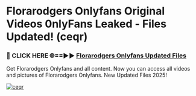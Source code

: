 # Florarodgers Onlyfans Original Videos 0nlyFans Leaked - Files Updated! (ceqr)

<h3>🔴 CLICK HERE 🌐==►► <a href="https://tinyurl.com/ehrbuxhb" rel="nofollow">Florarodgers Onlyfans Updated Files</a></h3>

Get Florarodgers Onlyfans and all content. Now you can access all videos and pictures of Florarodgers Onlyfans. New Updated Files 2025!

[![ceqr](https://i.imgur.com/lVYEuWS.gif)](https://tinyurl.com/ehrbuxhb)
